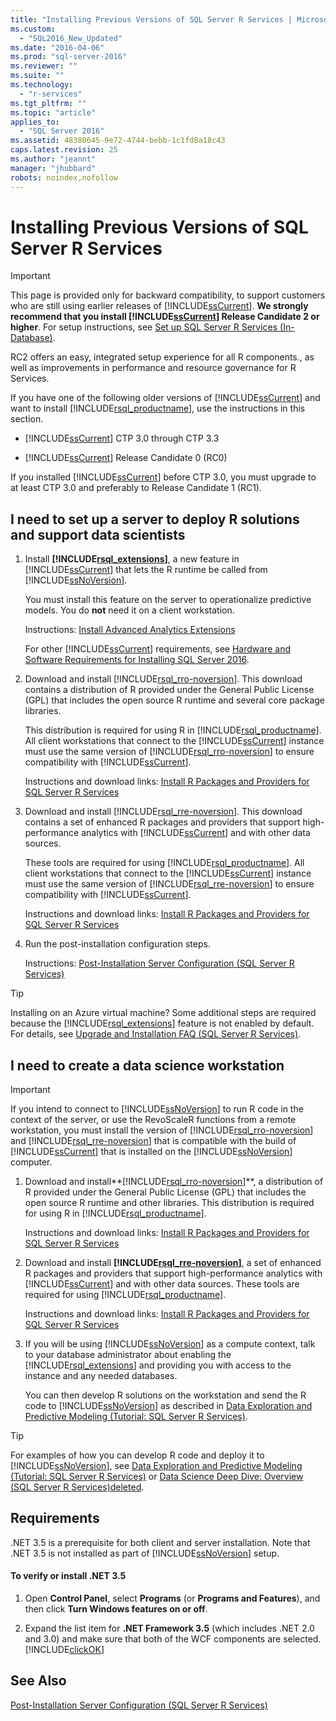 ```yaml
---
title: "Installing Previous Versions of SQL Server R Services | Microsoft Docs"
ms.custom: 
  - "SQL2016_New_Updated"
ms.date: "2016-04-06"
ms.prod: "sql-server-2016"
ms.reviewer: ""
ms.suite: ""
ms.technology: 
  - "r-services"
ms.tgt_pltfrm: ""
ms.topic: "article"
applies_to: 
  - "SQL Server 2016"
ms.assetid: 48380645-9e72-4744-bebb-1c1fd8a18c43
caps.latest.revision: 25
ms.author: "jeannt"
manager: "jhubbard"
robots: noindex,nofollow
---
```

# Installing Previous Versions of SQL Server R Services
    
> [!IMPORTANT]  
>  This page is provided only for backward compatibility, to support customers who are still using earlier releases of [!INCLUDE[ssCurrent](../a9notintoc/includes/sscurrent-md.md)]. **We strongly recommend that you install [!INCLUDE[ssCurrent](../a9notintoc/includes/sscurrent-md.md)] Release Candidate 2 or higher**.   For setup instructions, see [Set up SQL Server R Services &#40;In-Database&#41;](../advanced-analytics/r-services/set-up-sql-server-r-services-in-database.md).  
>   
>  RC2 offers an easy, integrated setup experience for all R components., as well as improvements in performance and resource governance for R Services.  
  
 If you have one of the following older versions of [!INCLUDE[ssCurrent](../a9notintoc/includes/sscurrent-md.md)] and want to install [!INCLUDE[rsql_productname](../a9notintoc/includes/rsql-productname-md.md)], use the instructions in this section.  
  
-   [!INCLUDE[ssCurrent](../a9notintoc/includes/sscurrent-md.md)] CTP 3.0 through CTP 3.3  
  
-   [!INCLUDE[ssCurrent](../a9notintoc/includes/sscurrent-md.md)] Release Candidate 0 (RC0)  
  
 If you installed [!INCLUDE[ssCurrent](../a9notintoc/includes/sscurrent-md.md)] before CTP 3.0, you must upgrade to at least CTP 3.0 and preferably to Release Candidate 1 (RC1).  
  
## I need to set up a server to deploy R solutions and support data scientists  
  
1.  Install **[!INCLUDE[rsql_extensions](../a9retired/includes/rsql-extensions-md.md)]**, a new feature in [!INCLUDE[ssCurrent](../a9notintoc/includes/sscurrent-md.md)] that lets the R runtime be called from [!INCLUDE[ssNoVersion](../a9notintoc/includes/ssnoversion-md.md)].  
  
     You must install this feature on the server to operationalize predictive models. You do **not** need it on a client workstation.  
  
     Instructions: [Install Advanced Analytics Extensions](../a9retired/install-advanced-analytics-extensions.md)  
  
     For other [!INCLUDE[ssCurrent](../a9notintoc/includes/sscurrent-md.md)] requirements, see [Hardware and Software Requirements for Installing SQL Server 2016](../sql-server/install/hardware-and-software-requirements-for-installing-sql-server.md).  
  
2.  Download and install [!INCLUDE[rsql_rro-noversion](../a9notintoc/includes/rsql-rro-noversion-md.md)]. This download contains a distribution of R provided under the General Public License (GPL) that includes the open source R runtime and several core package libraries.  
  
     This distribution is required for using R in [!INCLUDE[rsql_productname](../a9notintoc/includes/rsql-productname-md.md)]. All client workstations that connect to the [!INCLUDE[ssCurrent](../a9notintoc/includes/sscurrent-md.md)] instance must use the same version of [!INCLUDE[rsql_rro-noversion](../a9notintoc/includes/rsql-rro-noversion-md.md)] to ensure compatibility with [!INCLUDE[ssCurrent](../a9notintoc/includes/sscurrent-md.md)].  
  
     Instructions and download links: [Install R Packages and Providers for SQL Server R Services](../a9retired/install-r-packages-and-providers-for-sql-server-r-services.md)  
  
3.  Download and install [!INCLUDE[rsql_rre-noversion](../a9notintoc/includes/rsql-rre-noversion-md.md)].  This download contains a set of enhanced R packages and providers that support high-performance analytics with [!INCLUDE[ssCurrent](../a9notintoc/includes/sscurrent-md.md)] and with other data sources.  
  
     These tools are required for using [!INCLUDE[rsql_productname](../a9notintoc/includes/rsql-productname-md.md)]. All client workstations that connect to the [!INCLUDE[ssCurrent](../a9notintoc/includes/sscurrent-md.md)] instance must use the same version of [!INCLUDE[rsql_rre-noversion](../a9notintoc/includes/rsql-rre-noversion-md.md)] to ensure compatibility with [!INCLUDE[ssCurrent](../a9notintoc/includes/sscurrent-md.md)].  
  
     Instructions and download links: [Install R Packages and Providers for SQL Server R Services](../a9retired/install-r-packages-and-providers-for-sql-server-r-services.md)  
  
4.  Run the post-installation configuration steps.  
  
     Instructions: [Post-Installation Server Configuration &#40;SQL Server R Services&#41;](../a9retired/post-installation-server-configuration-sql-server-r-services.md)  
  
> [!TIP]  
>  Installing on an Azure virtual machine? Some additional steps are required because the [!INCLUDE[rsql_extensions](../a9retired/includes/rsql-extensions-md.md)] feature is not enabled by default. For details, see [Upgrade and Installation FAQ &#40;SQL Server R Services&#41;](../advanced-analytics/r-services/upgrade-and-installation-faq-sql-server-r-services.md).  
  
## I need to create a data science workstation  
  
> [!IMPORTANT]  
>  If you intend to connect to [!INCLUDE[ssNoVersion](../a9notintoc/includes/ssnoversion-md.md)] to run R code in the context of the server, or use the RevoScaleR functions from a remote workstation, you must install the version of [!INCLUDE[rsql_rro-noversion](../a9notintoc/includes/rsql-rro-noversion-md.md)] and [!INCLUDE[rsql_rre-noversion](../a9notintoc/includes/rsql-rre-noversion-md.md)] that is compatible with the build of [!INCLUDE[ssCurrent](../a9notintoc/includes/sscurrent-md.md)] that is installed on the [!INCLUDE[ssNoVersion](../a9notintoc/includes/ssnoversion-md.md)] computer.  
  
1.  Download and install**[!INCLUDE[rsql_rro-noversion](../a9notintoc/includes/rsql-rro-noversion-md.md)]**, a distribution of R provided under the General Public License (GPL) that includes the open source R runtime and other libraries. This distribution is required for using R in [!INCLUDE[rsql_productname](../a9notintoc/includes/rsql-productname-md.md)].  
  
     Instructions and download links: [Install R Packages and Providers for SQL Server R Services](../a9retired/install-r-packages-and-providers-for-sql-server-r-services.md)  
  
2.  Download and install **[!INCLUDE[rsql_rre-noversion](../a9notintoc/includes/rsql-rre-noversion-md.md)]**, a set of enhanced R packages and providers that support high-performance analytics with [!INCLUDE[ssCurrent](../a9notintoc/includes/sscurrent-md.md)] and with other data sources. These tools are required for using [!INCLUDE[rsql_productname](../a9notintoc/includes/rsql-productname-md.md)].  
  
     Instructions  and download links: [Install R Packages and Providers for SQL Server R Services](../a9retired/install-r-packages-and-providers-for-sql-server-r-services.md)  
  
3.  If you will be using [!INCLUDE[ssNoVersion](../a9notintoc/includes/ssnoversion-md.md)] as a compute context,  talk to your database administrator about enabling the [!INCLUDE[rsql_extensions](../a9retired/includes/rsql-extensions-md.md)] and providing you with access to the instance and any needed databases.  
  
     You can then develop R solutions on the workstation and send the R code to [!INCLUDE[ssNoVersion](../a9notintoc/includes/ssnoversion-md.md)] as described in [Data Exploration and Predictive Modeling &#40;Tutorial: SQL Server R Services&#41;](../a9notintoc/data-exploration-and-predictive-modeling-tutorial-sql-server-r-services.md).  
  
> [!TIP]  
>  For examples of how you can develop R code and deploy it to [!INCLUDE[ssNoVersion](../a9notintoc/includes/ssnoversion-md.md)], see [Data Exploration and Predictive Modeling &#40;Tutorial: SQL Server R Services&#41;](../a9notintoc/data-exploration-and-predictive-modeling-tutorial-sql-server-r-services.md) or [Data Science Deep Dive: Overview &#40;SQL Server R Services&#41;deleted](../Topic/Data%20Science%20Deep%20Dive:%20Overview%20\(SQL%20Server%20R%20Services\)deleted.md).  
  
##  <a name="bkmk_Requirements"></a> Requirements  
 .NET 3.5 is a prerequisite for both client and server installation.   Note that .NET 3.5  is not installed as part of [!INCLUDE[ssNoVersion](../a9notintoc/includes/ssnoversion-md.md)] setup.  
  
#### To verify or install .NET 3.5  
  
1.  Open **Control Panel**, select **Programs** (or **Programs and Features**), and then click **Turn Windows features on or off**.  
  
2.  Expand the list item for **.NET Framework 3.5** (which includes .NET 2.0 and 3.0) and make sure that both of the WCF components are selected. [!INCLUDE[clickOK](../a9notintoc/includes/clickok-md.md)]  
  
## See Also  
 [Post-Installation Server Configuration &#40;SQL Server R Services&#41;](../a9retired/post-installation-server-configuration-sql-server-r-services.md)  
  
  